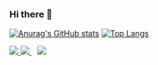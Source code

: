 ### Hi there 👋

<!--
**aimclee/aimclee** is a ✨ _special_ ✨ repository because its `README.md` (this file) appears on your GitHub profile. 
- 🌱 I’m currently learning ...
- 👯 I’m looking to collaborate on ...
- 🤔 I’m looking for help with ...
- 💬 Ask me about ...
- 📫 How to reach me: ... 
- 😄 Pronouns: ...
- ⚡ Fun fact: ... 
- 🔭 I worked at LIKELION Vietnam project team(멋쟁이 사자처럼 베트남사업부) as an instructor.
- ⚡ For more information, please visit [my github blog](https://aimclee.github.io) :)
-->


[![Anurag's GitHub stats](https://github-readme-stats.vercel.app/api?username=aimclee&hide_border=true&hide=contribs,prs)](https://github.com/anuraghazra/github-readme-stats)
[![Top Langs](https://github-readme-stats.vercel.app/api/top-langs/?username=aimclee&layout=compact&hide_border=true)](https://github.com/anuraghazra/github-readme-stats)

<a href="https://instagram.com/aimclee">
    <img 
        src="http://img.shields.io/badge/-Instagram-pink?style=for-the-badge&logo=Instagram&link=https://instagram.com/aimclee/" />
</a>

<a href="https://www.facebook.com/immigration.season">
    <img 
        src="http://img.shields.io/badge/-Facebook-3b5998?style=for-the-badge&logo=Facebook&link=https://www.facebook.com/immigration.season" />
</a>


<a href="https://aimclee.github.io">
    <img 
        src="http://img.shields.io/badge/-GitHub%20Blog-42f5ef?style=for-the-badge&logo=github&link=https://aimclee.github.io"
        style="height : auto; margin-left : 10px; margin-right : 10px;"/>
</a>
